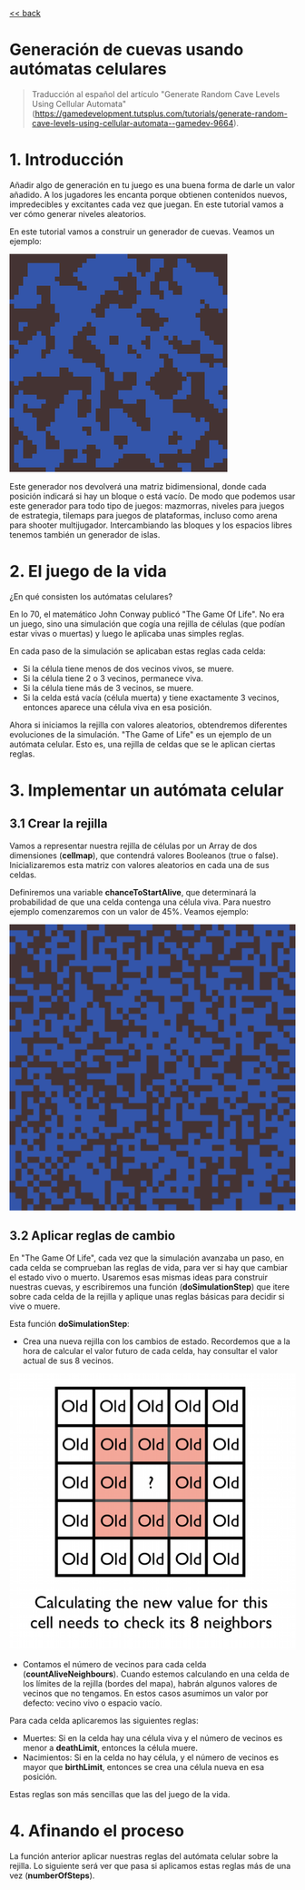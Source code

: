 
[<< back](procedural-content-md)

# Generación de cuevas usando autómatas celulares

> Traducción al español del artículo "Generate Random Cave Levels Using Cellular Automata"(https://gamedevelopment.tutsplus.com/tutorials/generate-random-cave-levels-using-cellular-automata--gamedev-9664).


# 1. Introducción

Añadir algo de generación en tu juego es una buena forma de darle un valor añadido. A los jugadores les encanta porque obtienen contenidos nuevos, impredecibles y excitantes cada vez que juegan. En este tutorial vamos a ver cómo generar niveles aleatorios.

En este tutorial vamos a construir un generador de cuevas. Veamos un ejemplo:

![](image/caves_ac1.png)

Este generador nos devolverá una matriz bidimensional, donde cada posición indicará si hay un bloque o está vacío. De modo que podemos usar este generador para todo tipo de juegos: mazmorras, niveles para juegos de estrategia, tilemaps para juegos de plataformas, incluso como arena para shooter multijugador. Intercambiando las bloques y los espacios libres tenemos también un generador de islas.


# 2. El juego de la vida

¿En qué consisten los autómatas celulares?

En lo 70, el matemático John Conway publicó "The Game Of Life". No era un juego, sino una simulación que cogía una rejilla de células (que podían estar vivas o muertas) y luego le aplicaba unas simples reglas.

En cada paso de la simulación se aplicaban estas reglas cada celda:

* Si la célula tiene menos de dos vecinos vivos, se muere.
* Si la célula tiene 2 o 3 vecinos, permanece viva.
* Si la célula tiene más de 3 vecinos, se muere.
* Si la celda está vacía (célula muerta) y tiene exactamente 3 vecinos, entonces aparece una célula viva en esa posición.

Ahora si iniciamos la rejilla con valores aleatorios, obtendremos diferentes evoluciones de la simulación. "The Game of Life" es un ejemplo de un autómata celular. Esto es, una rejilla de celdas que se le aplican ciertas reglas.

# 3. Implementar un autómata celular

## 3.1 Crear la rejilla

Vamos a representar nuestra rejilla de células por un Array de dos dimensiones (**cellmap**), que contendrá valores Booleanos (true o false). Inicializaremos esta matriz con valores aleatorios en cada una de sus celdas.

Definiremos una variable **chanceToStartAlive**, que determinará la probabilidad de que una celda contenga una célula viva. Para nuestro ejemplo comenzaremos con un valor de 45%. Veamos ejemplo:

![](image/gdt-sim0.png)

## 3.2 Aplicar reglas de cambio

En "The Game Of Life", cada vez que la simulación avanzaba un paso, en cada celda se comprueban las reglas de vida, para ver si hay que cambiar el estado vivo o muerto. Usaremos esas mismas ideas para construir nuestras cuevas, y escribiremos una función (**doSimulationStep**) que itere sobre cada celda de la rejilla y aplique unas reglas básicas para decidir si vive o muere.

Esta función **doSimulationStep**:

* Crea una nueva rejilla con los cambios de estado. Recordemos que a la hora de calcular el valor futuro de cada celda, hay consultar el valor actual de sus 8 vecinos.

![](image/gdt_1.png)

* Contamos el número de vecinos para cada celda (**countAliveNeighbours**). Cuando estemos calculando en una celda de los límites de la rejilla (bordes del mapa), habrán algunos valores de vecinos que no tengamos. En estos casos asumimos un valor por defecto: vecino vivo o espacio vacío.

Para cada celda aplicaremos las siguientes reglas:
* Muertes: Si en la celda hay una célula viva y el número de vecinos es menor a **deathLimit**, entonces la célula muere.
* Nacimientos: Si en la celda no hay célula, y el número de vecinos es mayor que **birthLimit**, entonces se crea una célula nueva en esa posición.

Estas reglas son más sencillas que las del juego de la vida.


# 4. Afinando el proceso

La función anterior aplicar nuestras reglas del autómata celular sobre la rejilla. Lo siguiente será ver que pasa si aplicamos estas reglas más de una vez (**numberOfSteps**).
